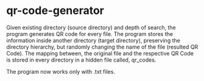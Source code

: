 # qr-code-generator

Given existing directory (source directory) and depth of search, the program generates QR code for
every file.
The program stores the information inside another directory (target directory), preserving the
directory hierarchy, but randomly changing the name of the file (resulted QR
Code). The mapping between, the original file and the respective QR Code is stored in every directory in a hidden file called, qr_codes.


The program now works only with .txt files.
